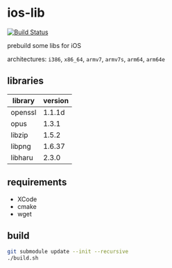 # ios-lib
[![Build Status](https://travis-ci.org/damaex/ios-lib.svg?branch=master)](https://travis-ci.org/damaex/ios-lib)

prebuild some libs for iOS

architectures: `i386`, `x86_64`, `armv7`, `armv7s`, `arm64`, `arm64e`

## libraries

| library | version |
| ------- | ------- |
| openssl | 1.1.1d  |
| opus    | 1.3.1   |
| libzip  | 1.5.2   |
| libpng  | 1.6.37  |
| libharu | 2.3.0   |

## requirements
- XCode
- cmake
- wget

## build
```bash
git submodule update --init --recursive
./build.sh
```